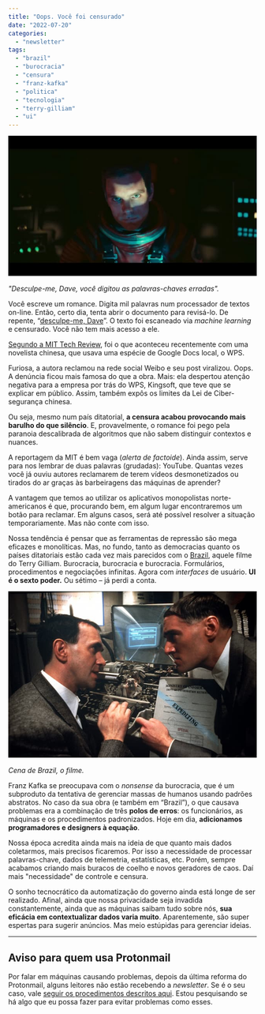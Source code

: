 ```yaml
---
title: "Oops. Você foi censurado"
date: "2022-07-20"
categories: 
  - "newsletter"
tags: 
  - "brazil"
  - "burocracia"
  - "censura"
  - "franz-kafka"
  - "politica"
  - "tecnologia"
  - "terry-gilliam"
  - "ui"
---
```


![dave(1).jpg](images/eb3e5a8e-ded7-445f-b9c1-39a7c6effea1.jpg)

_"Desculpe-me, Dave, você digitou as palavras-chaves erradas"._

Você escreve um romance. Digita mil palavras num processador de textos on-line. Então, certo dia, tenta abrir o documento para revisá-lo. De repente, “[desculpe-me, Dave](https://www.youtube.com/watch?v=ARJ8cAGm6JE)”. O texto foi escaneado via _machine learning_ e censurado. Você não tem mais acesso a ele.

[Segundo a MIT Tech Review](https://www.technologyreview.com/2022/07/15/1056042/chinese-novel-censored-before-shared/), foi o que aconteceu recentemente com uma novelista chinesa, que usava uma espécie de Google Docs local, o WPS.

Furiosa, a autora reclamou na rede social Weibo e seu post viralizou. Oops. A denúncia ficou mais famosa do que a obra. Mais: ela despertou atenção negativa para a empresa por trás do WPS, Kingsoft, que teve que se explicar em público. Assim, também expôs os limites da Lei de Ciber-segurança chinesa.

Ou seja, mesmo num país ditatorial, **a censura acabou provocando mais barulho do que silêncio**. E, provavelmente, o romance foi pego pela paranoia descalibrada de algoritmos que não sabem distinguir contextos e nuances.

A reportagem da MIT é bem vaga (_alerta de factoide_). Ainda assim, serve para nos lembrar de duas palavras (grudadas): YouTube. Quantas vezes você já ouviu autores reclamarem de terem vídeos desmonetizados ou tirados do ar graças às barbeiragens das máquinas de aprender?

A vantagem que temos ao utilizar os aplicativos monopolistas norte-americanos é que, procurando bem, em algum lugar encontraremos um botão para reclamar. Em alguns casos, será até possível resolver a situação temporariamente. Mas não conte com isso.

Nossa tendência é pensar que as ferramentas de repressão são mega eficazes e monolíticas. Mas, no fundo, tanto as democracias quanto os países ditatoriais estão cada vez mais parecidos com o [Brazil](https://pt.wikipedia.org/wiki/Brazil_(filme_de_1985)), aquele filme do Terry Gilliam. Burocracia, burocracia e burocracia. Formulários, procedimentos e negociações infinitas. Agora com _interfaces_ de usuário. **UI é o sexto poder.** Ou sétimo – já perdi a conta.

![brazil(1).jpg](images/5f6a9211-e2c9-4690-bd70-bc13e73f1bc1.jpg)

_Cena de Brazil, o filme._

Franz Kafka se preocupava com o _nonsense_ da burocracia, que é um subproduto da tentativa de gerenciar massas de humanos usando padrões abstratos. No caso da sua obra (e também em “Brazil”), o que causava problemas era a combinação de três **polos de erros**: os funcionários, as máquinas e os procedimentos padronizados. Hoje em dia, **adicionamos programadores e designers à equação**.

Nossa época acredita ainda mais na ideia de que quanto mais dados coletarmos, mais precisos ficaremos. Por isso a necessidade de processar palavras-chave, dados de telemetria, estatísticas, etc. Porém, sempre acabamos criando mais buracos de coelho e novos geradores de caos. Daí mais "necessidade" de controle e censura.

O sonho tecnocrático da automatização do governo ainda está longe de ser realizado. Afinal, ainda que nossa privacidade seja invadida constantemente, ainda que as máquinas saibam tudo sobre nós, **sua eficácia em contextualizar dados varia muito**. Aparentemente, são super espertas para sugerir anúncios. Mas meio estúpidas para gerenciar ideias.

* * *

## Aviso para quem usa Protonmail

Por falar em máquinas causando problemas, depois da última reforma do Protonmail, alguns leitores não estão recebendo a _newsletter_. Se é o seu caso, vale [seguir os procedimentos descritos aqui](https://www.whitelist.guide/protonmail/). Estou pesquisando se há algo que eu possa fazer para evitar problemas como esses.
